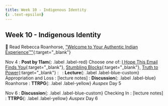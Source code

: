 ```yaml
---
title: Week 10 - Indigenous Identity
{: .text-epsilon}
---
```


## Week 10 - Indigenous Identity

📖 Read Rebecca Roanhorse, ["Welcome to Your Authentic Indian Experience™"](/ws297y/assets/pdfs/roanhorse_welcome_to_your_authentic_indian_experience.pdf){:target="_blank"}   

Nov 4
: **Post by 11am**{: .label .label-red} Choose *one* of: [I Hope This Email Finds You](https://visforvali.github.io/ws297y/prompts/#i-hope-this-email-finds-you){:target="_blank"}, [Stumbling Blocks](https://visforvali.github.io/ws297y/prompts/#stumbling-blocks){:target="_blank"}, [Truth to Power](https://visforvali.github.io/ws297y/prompts/#truth-to-power){:target="_blank"}
  : &nbsp;
: **Lecture**{: .label .label-blue-custom} Appropriation and Loss
  : [lecture notes]
: **Discussion**{: .label .label-blue} Roanhorse
: **TTRPG**{: .label .label-yellow} *Auspex* Day 5

Nov 6
: **Discussion**{: .label .label-blue-custom} Checking In
  : [lecture notes]
: **TTRPG**{: .label .label-yellow} *Auspex* Day 6